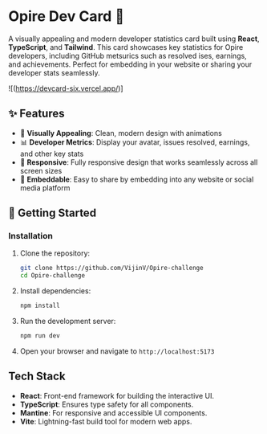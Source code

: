 
# Opire Dev Card 🎨

A visually appealing and modern developer statistics card built using **React**, **TypeScript**, and **Tailwind**. This card showcases key statistics for Opire developers, including GitHub metsurics such as resolved ises, earnings, and achievements. Perfect for embedding in your website or sharing your developer stats seamlessly.

![(https://devcard-six.vercel.app/)]

## ✨ Features

- 🎨 **Visually Appealing**: Clean, modern design with animations
- 📊 **Developer Metrics**: Display your avatar, issues resolved, earnings, and other key stats
- 📱 **Responsive**: Fully responsive design that works seamlessly across all screen sizes
- 🔗 **Embeddable**: Easy to share by embedding into any website or social media platform

## 🚀 Getting Started

### Installation

1. Clone the repository:
   ```bash
   git clone https://github.com/VijinV/Opire-challenge
   cd Opire-challenge
   ```

2. Install dependencies:
   ```bash
   npm install
   ```

3. Run the development server:
   ```bash
   npm run dev
   ```

4. Open your browser and navigate to `http://localhost:5173`


## Tech Stack
- **React**: Front-end framework for building the interactive UI.
- **TypeScript**: Ensures type safety for all components.
- **Mantine**: For responsive and accessible UI components.
- **Vite**: Lightning-fast build tool for modern web apps.


